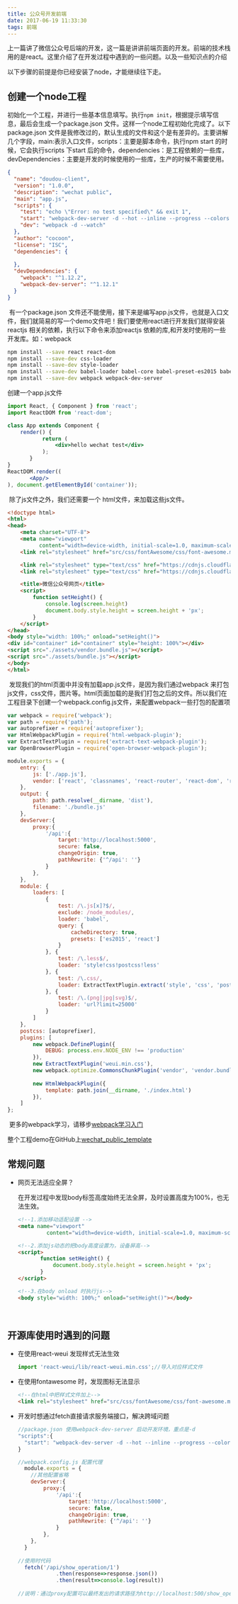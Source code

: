 ```yaml
---
title: 公众号开发前端
date: 2017-06-19 11:33:30
tags: 前端
---
```


上一篇讲了微信公众号后端的开发，这一篇是讲讲前端页面的开发。前端的技术栈用的是react。这里介绍了在开发过程中遇到的一些问题。以及一些知识点的介绍

以下步骤的前提是你已经安装了node，才能继续往下走。

## 创建一个node工程

​	初始化一个工程，并进行一些基本信息填写。执行`npm init`，根据提示填写信息，最后会生成一个package.json 文件。这样一个node工程初始化完成了。以下package.json 文件是我修改过的，默认生成的文件和这个是有差异的。主要讲解几个字段，main:表示入口文件，scripts：主要是脚本命令，执行npm start 的时候，它会执行scripts 下start 后的命令，dependencies：是工程依赖的一些库，devDependencies：主要是开发的时候使用的一些库，生产的时候不需要使用。

<!-- more -->

```json
{
  "name": "doudou-client",
  "version": "1.0.0",
  "description": "wechat public",
  "main": "app.js",
  "scripts": {
    "test": "echo \"Error: no test specified\" && exit 1",
    "start": "webpack-dev-server -d --hot --inline --progress --colors --host 0.0.0.0 --port 8080",
    "dev": "webpack -d --watch"
  },
  "author": "cocoon",
  "license": "ISC",
  "dependencies": {
    
  },
  "devDependencies": {
    "webpack": "^1.12.2",
    "webpack-dev-server": "^1.12.1"
  }
}
```

​	有一个package.json  文件还不能使用，接下来是编写app.js文件，也就是入口文件，我们就简易的写一个demo文件吧！我们要使用react进行开发我们就得安装reactjs 相关的依赖，执行以下命令来添加reactjs 依赖的库,和开发时使用的一些开发库。如：webpack

 ```sh
npm install --save react react-dom
npm install --save-dev css-loader
npm install --save-dev style-loader
npm install --save-dev babel-loader babel-core babel-preset-es2015 babel-preset-react
npm install --save-dev webpack webpack-dev-server
 ```

创建一个app.js文件

```jsx
import React, { Component } from 'react';
import ReactDOM from 'react-dom';

class App extends Component {
    render() {
           return (
               <div>hello wechat test</div>
           );
       }
}
ReactDOM.render((
       <App/>
), document.getElementById('container'));
```

​	除了js文件之外，我们还需要一个 html文件，来加载这些js文件。

```html
<!doctype html>
<html>
<head>
    <meta charset="UTF-8">
    <meta name="viewport"
          content="width=device-width, initial-scale=1.0, maximum-scale=1.0, minimum-scale=1.0, user-scalable=no"/>
    <link rel="stylesheet" href="src/css/fontAwesome/css/font-awesome.min.css">

    <link rel="stylesheet" type="text/css" href="https://cdnjs.cloudflare.com/ajax/libs/slick-carousel/1.6.0/slick.min.css" />
    <link rel="stylesheet" type="text/css" href="https://cdnjs.cloudflare.com/ajax/libs/slick-carousel/1.6.0/slick-theme.min.css" />

    <title>微信公众号网页</title>
    <script>
        function setHeight() {
            console.log(screen.height)
            document.body.style.height = screen.height + 'px';
        }
    </script>
</head>
<body style="width: 100%;" onload="setHeight()">
<div id="container" id="container" style="height: 100%"></div>
<script src="./assets/vendor.bundle.js"></script>
<script src="./assets/bundle.js"></script>
</body>
</html>
```

​	发现我们的html页面中并没有加载app.js文件，是因为我们通过webpack 来打包js文件，css文件，图片等。html页面加载的是我们打包之后的文件。所以我们在工程目录下创建一个webpack.config.js文件，来配置webpack一些打包的配置项

```js
var webpack = require('webpack');
var path = require('path');
var autoprefixer = require('autoprefixer');
var HtmlWebpackPlugin = require('html-webpack-plugin');
var ExtractTextPlugin = require('extract-text-webpack-plugin');
var OpenBrowserPlugin = require('open-browser-webpack-plugin');

module.exports = {
    entry: {
        js: ['./app.js'],
        vendor: ['react', 'classnames', 'react-router', 'react-dom', 'react-addons-css-transition-group']
    },
    output: {
        path: path.resolve(__dirname, 'dist'),
        filename: './bundle.js'
    },
    devServer:{
        proxy:{
            '/api':{
                target:'http://localhost:5000',
                secure: false,
                changeOrigin: true,
                pathRewrite: {'^/api': ''}
            }
        },
    },
    module: {
        loaders: [
            {
                test: /\.js[x]?$/,
                exclude: /node_modules/,
                loader: 'babel',
                query: {
                    cacheDirectory: true,
                    presets: ['es2015', 'react']
                }
            }, {
                test: /\.less$/,
                loader: 'style!css!postcss!less'
            }, {
                test: /\.css/,
                loader: ExtractTextPlugin.extract('style', 'css', 'postcss')
            }, {
                test: /\.(png|jpg|svg)$/,
                loader: 'url?limit=25000'
            }
        ]
    },
    postcss: [autoprefixer],
    plugins: [
        new webpack.DefinePlugin({
            DEBUG: process.env.NODE_ENV !== 'production'
        }),
        new ExtractTextPlugin('weui.min.css'),
        new webpack.optimize.CommonsChunkPlugin('vendor', 'vendor.bundle.js'),
        
        new HtmlWebpackPlugin({
            template: path.join(__dirname, './index.html')
        }),
    ]
};

```

​	更多的webpack学习，请移步[webpack学习入门](https://zhaoda.gitbooks.io/webpack/content/)



整个工程demo在GitHub上[wechat_public_template](https://github.com/Cocoon-break/wechat_public_template)

## 常规问题

- 网页无法适应全屏？

  在开发过程中发现body标签高度始终无法全屏，及时设置高度为100%，也无法生效。

   ```html
  <!--1.添加移动适配设置 -->
  <meta name="viewport"
            content="width=device-width, initial-scale=1.0, maximum-scale=1.0, minimum-scale=1.0, user-scalable=no"/>

  <!--2.添加js动态的把body高度设置为，设备屏高-->
  <script>
          function setHeight() {
              document.body.style.height = screen.height + 'px';
          }
  </script>

  <!--3.在body onload 时执行js-->
  <body style="width: 100%;" onload="setHeight()"></body>
   ```

  ​

## 开源库使用时遇到的问题

- 在使用react-weui 发现样式无法生效

  ```js
  import 'react-weui/lib/react-weui.min.css';//导入对应样式文件
  ```

- 在使用fontawesome 时，发现图标无法显示

   ```html
   <!--在html中把样式文件加上-->
   <link rel="stylesheet" href="src/css/fontAwesome/css/font-awesome.min.css">
   ```

- 开发时想通过fetch直接请求服务端接口，解决跨域问题

  ```js
  //package.json 使用webpack-dev-server 启动开发环境，重点是-d
  "scripts":{
    "start": "webpack-dev-server -d --hot --inline --progress --colors --host 0.0.0.0 --port 8080",
  }

  //webpack.config.js 配置代理
    module.exports = {
      //其他配置省略
      devServer:{
          proxy:{
              '/api':{
                  target:'http://localhost:5000',
                  secure: false,
                  changeOrigin: true,
                  pathRewrite: {'^/api': ''}
              }
          },
      },
    }
    
  //使用时代码
    fetch('/api/show_operation/1')
              .then(response=>response.json())
              .then(result=>console.log(result))
    
  //说明：通过proxy配置可以最终发出的请求路径为http://localhost:500/show_operation/1
  ```

  ​